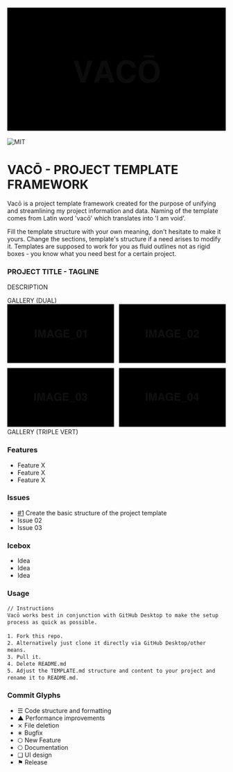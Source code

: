 ![Project Banner](/assets/readme_visuals/example-banner.png)

![MIT](https://joshavanier.github.io/badges/svg/mit.svg)

# VACŌ - PROJECT TEMPLATE FRAMEWORK
Vacō is a project template framework created for the purpose of unifying and streamlining my project information and data. Naming of the template comes from Latin word 'vacō' which translates into 'I am void'. 

Fill the template structure with your own meaning, don't hesitate to make it yours. Change the sections, template's structure if a need arises to modify it. Templates are supposed to work for you as fluid outlines not as rigid boxes - you know what you need best for a certain project.



### PROJECT TITLE - TAGLINE
DESCRIPTION

GALLERY (DUAL)
![GALLERY QUAD](/assets/readme_visuals/example-quad-gallery.png)
GALLERY (TRIPLE VERT)

### Features
+ Feature X
+ Feature X
+ Feature X

### Issues
+ [#1](https://github.com/mothnode/vaco/issues/1) Create the basic structure of the project template
+ Issue 02
+ Issue 03

### Icebox
+ Idea
+ Idea
+ Idea

### Usage
```
// Instructions
Vacō works best in conjunction with GitHub Desktop to make the setup process as quick as possible. 

1. Fork this repo.
2. Alternatively just clone it directly via GitHub Desktop/other means.
3. Pull it.
4. Delete README.md
5. Adjust the TEMPLATE.md structure and content to your project and rename it to README.md.
```

### Commit Glyphs

+ ☰ Code structure and formatting
+ ▲ Performance improvements
+ ⨯ File deletion
+ ∗ Bugfix
+ ⬡ New Feature
+ ⎔ Documentation
+ ❑ UI design
+ ⚑ Release

